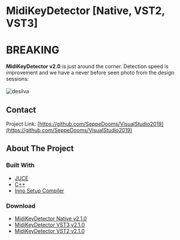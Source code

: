 # MidiKeyDetector [Native, VST2, VST3]


# BREAKING

**MidiKeyDetector v2.0** is just around the corner. Detection speed is improvement and we have a never before seen photo from the design sessions:<br><br>
![desilva](https://user-images.githubusercontent.com/6472374/93003437-54a7fd00-f547-11ea-8473-e4602993e69d.jpg)

<!-- CONTACT -->
## Contact
Project Link: [https://github.com/SeppeDooms/VisualStudio2019](https://github.com/SeppeDooms/VisualStudio2019)
<!-- ABOUT THE PROJECT -->
## About The Project


### Built With
* [JUCE](https://juce.com)
* [C++](https://support.microsoft.com/nl-be/help/2977003/the-latest-supported-visual-c-downloads)
* [Inno Setup Compiler](https://jrsoftware.org/isinfo.php)

### Download
* [MidiKeyDetector Native v2.1.0](https://hogent-my.sharepoint.com/:u:/g/personal/seppe_dooms_student_hogent_be/EceQgC6CCOhNuKv3lY4xOm8BfNdaHDcJU2XLZNhq-HCNkQ?e=QZ1yQD)
* [MidiKeyDetector VST3 v2.1.0](https://hogent-my.sharepoint.com/:u:/g/personal/seppe_dooms_student_hogent_be/EakkohZLEZpDij_BeWb0vA8BpBM4My1UXq5H_1KLct4QtQ?e=nmwBNy)
* [MidiKeyDetector VST2 v2.1.0](https://hogent-my.sharepoint.com/:u:/g/personal/seppe_dooms_student_hogent_be/ESZARLHj9zNBs9FZY-1CMmcBVjq2RjZZq8Qenxh3GbJylw?e=Nf6D5K)
